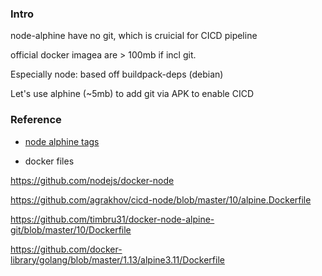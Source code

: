 ### Intro

node-alphine have no git, which is cruicial for CICD pipeline

official docker imagea are > 100mb if incl git.

Especially node:<version> based off buildpack-deps (debian)

Let's use alphine (~5mb) to add git via APK to enable CICD 


### Reference

- [node alphine tags](https://hub.docker.com/_/node/)

- docker files

https://github.com/nodejs/docker-node

https://github.com/agrakhov/cicd-node/blob/master/10/alpine.Dockerfile

https://github.com/timbru31/docker-node-alpine-git/blob/master/10/Dockerfile

https://github.com/docker-library/golang/blob/master/1.13/alpine3.11/Dockerfile
